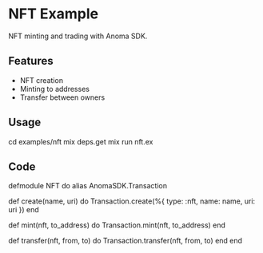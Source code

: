 # NFT Example

NFT minting and trading with Anoma SDK.

## Features

- NFT creation
- Minting to addresses
- Transfer between owners

## Usage

cd examples/nft
mix deps.get
mix run nft.ex

## Code

defmodule NFT do
  alias AnomaSDK.Transaction
  
  def create(name, uri) do
    Transaction.create(%{
      type: :nft,
      name: name,
      uri: uri
    })
  end
  
  def mint(nft, to_address) do
    Transaction.mint(nft, to_address)
  end
  
  def transfer(nft, from, to) do
    Transaction.transfer(nft, from, to)
  end
end
